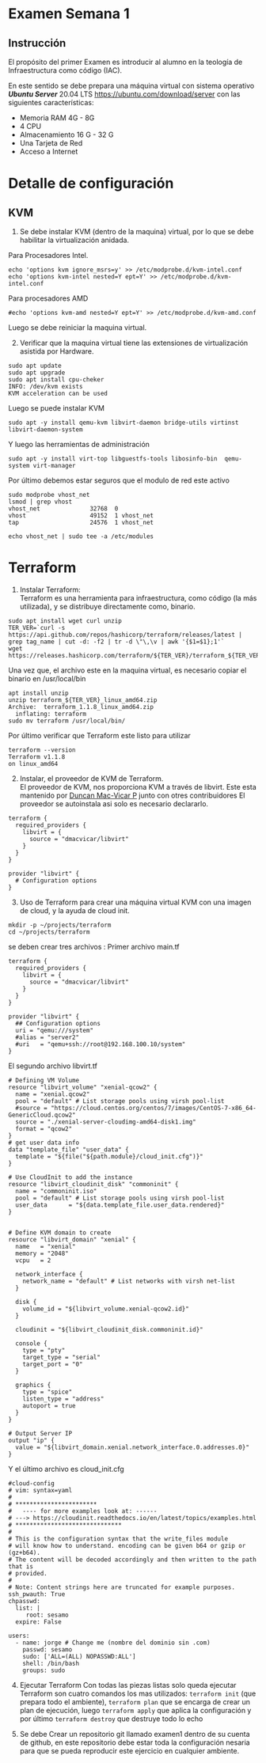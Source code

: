 # Examen Semana 1 

## Instrucción 
El propósito del primer Examen es introducir al alumno en la teología de Infraestructura como código (IAC).

En este sentido se debe prepara una máquina virtual con sistema operativo ***Ubuntu Server*** 20.04 LTS <https://ubuntu.com/download/server> con las siguientes características: 

- Memoria RAM 4G - 8G
- 4 CPU
- Almacenamiento 16 G - 32 G
- Una Tarjeta de Red
- Acceso a Internet

 # Detalle de configuración

 ## KVM 
 1. Se debe instalar KVM (dentro de la maquina) virtual, por lo que se debe habilitar la virtualización anidada.

 Para Procesadores Intel.

 ```
 echo 'options kvm ignore_msrs=y' >> /etc/modprobe.d/kvm-intel.conf       
 echo 'options kvm-intel nested=Y ept=Y' >> /etc/modprobe.d/kvm-intel.conf 

 ```
Para procesadores AMD

```
#echo 'options kvm-amd nested=Y ept=Y' >> /etc/modprobe.d/kvm-amd.conf 
```   
Luego se debe reiniciar la maquina virtual.

2. Verificar que la maquina virtual tiene las extensiones de virtualización asistida por Hardware.
```
sudo apt update
sudo apt upgrade
sudo apt install cpu-cheker
INFO: /dev/kvm exists
KVM acceleration can be used
```
Luego se puede instalar KVM

```
sudo apt -y install qemu-kvm libvirt-daemon bridge-utils virtinst libvirt-daemon-system
```   
Y luego las herramientas de administración 
```
sudo apt -y install virt-top libguestfs-tools libosinfo-bin  qemu-system virt-manager

```
Por último debemos estar seguros que el modulo de red este activo
```
sudo modprobe vhost_net
lsmod | grep vhost
vhost_net              32768  0
vhost                  49152  1 vhost_net
tap                    24576  1 vhost_net

echo vhost_net | sudo tee -a /etc/modules
```
# Terraform

1. Instalar Terraform:  
Terraform es una herramienta para infraestructura, como código (la más utilizada), y se distribuye directamente como, binario.   

```
sudo apt install wget curl unzip
TER_VER=`curl -s https://api.github.com/repos/hashicorp/terraform/releases/latest | grep tag_name | cut -d: -f2 | tr -d \"\,\v | awk '{$1=$1};1'`
wget https://releases.hashicorp.com/terraform/${TER_VER}/terraform_${TER_VER}_linux_amd64.zip

```   
Una vez que, el archivo este en la maquina virtual, es necesario copiar el binario en /usr/local/bin
```
apt install unzip
unzip terraform_${TER_VER}_linux_amd64.zip
Archive:  terraform_1.1.8_linux_amd64.zip
  inflating: terraform  
sudo mv terraform /usr/local/bin/
``` 
Por último verificar que Terraform este listo para utilizar
```
terraform --version
Terraform v1.1.8
on linux_amd64
```
2. Instalar, el proveedor de KVM de Terraform.  
El proveedor de KVM, nos proporciona KVM a través de libvirt. Este esta mantenido por   [ Duncan Mac-Vicar P](https://github.com/dmacvicar/terraform-provider-libvirt) junto con otres contribuidores
El proveedor se autoinstala asi solo es necesario declararlo.
```
terraform {
  required_providers {
    libvirt = {
      source = "dmacvicar/libvirt"
    }
  }
}

provider "libvirt" {
  # Configuration options
}

```
3. Uso de Terraform para crear una máquina virtual KVM con una imagen de cloud, y la ayuda de cloud init.

```
mkdir -p ~/projects/terraform
cd ~/projects/terraform
```

se deben crear tres archivos : 
Primer archivo
main.tf
```
terraform {
  required_providers {
    libvirt = {
      source = "dmacvicar/libvirt"
    }
  }
}

provider "libvirt" {
  ## Configuration options
  uri = "qemu:///system"
  #alias = "server2"
  #uri   = "qemu+ssh://root@192.168.100.10/system"
}
```
El segundo archivo libvirt.tf

```
# Defining VM Volume
resource "libvirt_volume" "xenial-qcow2" {
  name = "xenial.qcow2"
  pool = "default" # List storage pools using virsh pool-list
  #source = "https://cloud.centos.org/centos/7/images/CentOS-7-x86_64-GenericCloud.qcow2"
  source = "./xenial-server-cloudimg-amd64-disk1.img"
  format = "qcow2"
}
# get user data info
data "template_file" "user_data" {
  template = "${file("${path.module}/cloud_init.cfg")}"
}

# Use CloudInit to add the instance
resource "libvirt_cloudinit_disk" "commoninit" {
  name = "commoninit.iso"
  pool = "default" # List storage pools using virsh pool-list
  user_data      = "${data.template_file.user_data.rendered}"
}


# Define KVM domain to create
resource "libvirt_domain" "xenial" {
  name   = "xenial"
  memory = "2048"
  vcpu   = 2

  network_interface {
    network_name = "default" # List networks with virsh net-list
  }

  disk {
    volume_id = "${libvirt_volume.xenial-qcow2.id}"
  }

  cloudinit = "${libvirt_cloudinit_disk.commoninit.id}"

  console {
    type = "pty"
    target_type = "serial"
    target_port = "0"
  }

  graphics {
    type = "spice"
    listen_type = "address"
    autoport = true
  }
}

# Output Server IP
output "ip" {
  value = "${libvirt_domain.xenial.network_interface.0.addresses.0}"
}
```

Y el último archivo es cloud_init.cfg
```
#cloud-config
# vim: syntax=yaml
#
# ***********************
# 	---- for more examples look at: ------
# ---> https://cloudinit.readthedocs.io/en/latest/topics/examples.html
# ******************************
#
# This is the configuration syntax that the write_files module
# will know how to understand. encoding can be given b64 or gzip or (gz+b64).
# The content will be decoded accordingly and then written to the path that is
# provided.
#
# Note: Content strings here are truncated for example purposes.
ssh_pwauth: True
chpasswd:
  list: |
     root: sesamo
  expire: False

users:
  - name: jorge # Change me (nombre del dominio sin .com)
    passwd: sesamo
    sudo: ['ALL=(ALL) NOPASSWD:ALL']
    shell: /bin/bash
    groups: sudo
```

4.  Ejecutar Terraform
Con todas las piezas listas solo queda ejecutar Terraform
son cuatro comandos los mas utilizados:
``terraform init`` (que prepara todo el ambiente), ``terraform plan`` que se encarga de crear un plan de ejecución, luego ``terraform apply`` que aplica la configuración y por último ``terraform destroy`` que destruye todo lo echo

5. Se debe Crear un repositorio git llamado examen1 dentro de su cuenta de github, en este repositorio debe estar toda la configuración nesaria para que se pueda reproducir este ejercicio en cualquier ambiente. 









